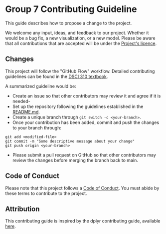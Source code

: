 # Group 7 Contributing Guideline
This guide describes how to propose a change to the project. 

We welcome any input, ideas, and feedback to our project. Whether it would be a bug fix, a new visualization, or a new model. Please be aware that all contributions that are accepted will be under the [Project's licence](https://github.com/DSCI-310-2024/dsci-310_group-7_wine-quality-prediction/tree/main?tab=MIT-1-ov-file).

## Changes
This project will follow the "GitHub Flow" workflow. Detailed contributing guidelines can be found in the [DSCI 310 textbook](https://ubc-dsci.github.io/reproducible-and-trustworthy-workflows-for-data-science/materials/lectures/02-version-control-2.html).

A summarized guideline would be:
* Create an issue so that other contributors may review it and agree if it is needed-
* Set up the repository following the guidelines established in the [README.md](https://github.com/DSCI-310-2024/dsci-310_group-7_wine-quality-prediction/tree/main?tab=readme-ov-file).
* Create a unique branch through ```git switch -c <your-branch>```.
* Once your contribution has been added, commit and push the changes to your branch through: 
```
git add <modified-file>
git commit -m "Some descriptive message about your change"
git push origin <your-branch>
```
* Please submit a pull request on GitHub so that other contributors may review the changes before merging the branch back to main.

## Code of Conduct
Please note that this project follows a [Code of Conduct](https://github.com/DSCI-310-2024/DSCI-310_Group-7/blob/4d803ebe7bc72506d42578df986d87f705cc38df/CODE_OF_CONDUCT.md). You must abide by these terms to contribute to the project.

## Attribution
This contributing guide is inspired by the dplyr contributing guide, available [here](https://github.com/tidyverse/dplyr/blob/d69802224a1df16d7a795ce313880116ea62ed6e/.github/CONTRIBUTING.md).
